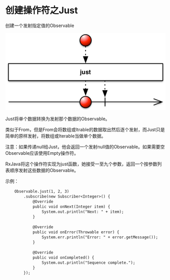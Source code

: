 # 创建操作符之Just

 创建一个发射指定值的Observable

 ![Image](https://github.com/HousqLove/Reader/blob/8fbf0ebbdceb1baeb3c03ec6224fb589478c5d93/Java/ReactiveX/images/rx-6-9.png)

 Just将单个数据转换为发射那个数据的Observable。

 类似于From，但是From会将数组或Itrable的数据取出然后逐个发射，而Just只是简单的原样发射，将数组或Iterable当做单个数据。

 注意：如果传递null给Just，他会返回一个发射null值的Observable。如果需要空Observable应该使用Empty操作符。

 RxJava将这个操作符实现为just函数，她接受一至九个参数，返回一个按参数列表顺序发射这些数据的Observable。

 示例：
```
	Observable.just(1, 2, 3)
		.subscribe(new Subscriber<Integer>() {
			@Override
			public void onNext(Integer item) {
				System.out.println("Next: " + item);
			} 

			@Override
			public void onError(Throwable error) {
				System.err.println("Error: " + error.getMessage());
			} 

			@Override
			public void onCompleted() {
				System.out.println("Sequence complete.");
			}
		});
```